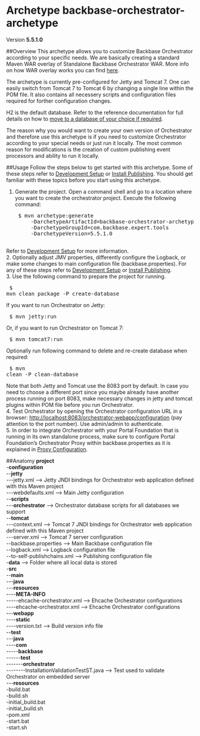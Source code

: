 # Archetype backbase-orchestrator-archetype

Version **5.5.1.0**

##Overview
This archetype allows you to customize Backbase Orchestrator according to your specific needs. We are basically creating a standard Maven WAR overlay of Standalone Backbase Orchestrator WAR. More info on how WAR overlay works you can find [here](http://maven.apache.org/plugins/maven-war-plugin/overlays.html).

The archetype is currently pre-configured for Jetty and Tomcat 7. One can easily switch from Tomcat 7 to Tomcat 6 by changing a single line within the POM file. It also contains all necessery scripts and configuration files required for forther configuration changes. 

H2 is the default database. Refer to the reference documentation for full details on how to [move to a database of your choice if required](https://my.backbase.com/resources/documentation/portal/inst_data.html).

The reason why you would want to create your own version of Orchestrator and therefore use this archetype is if you need to customize Orchestrator according to your special needs or just run it locally. The most common reason for modifications is the creation of custom publishing event processors and ability to run it locally.

##Usage
Follow the steps below to get started with this archetype. Some of these steps refer to [Development Setup](https://my.backbase.com/resources/documentation/portal/devd_mave.html) or [Install Publishing](https://my.backbase.com/resources/documentation/portal/inst_tcat.html#inst_tcat_orch). You should get familiar with these topics before you start using this archetype.

1. Generate the project. Open a command shell and go to a location where you want to create the orchestrator project. Execute the following command:
    <pre>
    $ mvn archetype:generate
        -DarchetypeArtifactId=backbase-orchestrator-archetype
        -DarchetypeGroupId=com.backbase.expert.tools
        -DarchetypeVersion=5.5.1.0
    </pre>
Refer to [Development Setup](https://my.backbase.com/resources/documentation/portal/devd_mave.html) for more information.  
2. Optionally adjust JMV properties, differently configure the Logback, or make some changes to main configuration file (backbase.properties). For any of these steps refer to [Development Setup](https://my.backbase.com/resources/documentation/portal/devd_mave.html) or [Install Publishing](https://my.backbase.com/resources/documentation/portal/inst_tcat.html#inst_tcat_orch).  
3. Use the following command to prepare the project for running.
    <pre>
    $ mvn clean package -P create-database
    </pre>
If you want to run Orchestrator on Jetty:  
    <pre>
    $ mvn jetty:run
    </pre>
Or, if you want to run Orchestrator on Tomcat 7:
    <pre>
    $ mvn tomcat7:run
    </pre>
Optionally run following command to delete and re-create database when required:
    <pre>
    $ mvn clean -P clean-database
    </pre>
Note that both Jetty and Tomcat use the 8083 port by default. In case you need to choose a different port since you maybe already have another process running on port 8083, make necessary changes in jetty and tomcat plugins within POM file before you run Orchestrator.  
4. Test Orchestrator by opening the Orchestrator configuration URL in a browser: [http://localhost:8083/orchestrator-webapp/configuration](http://localhost:8083/orchestrator-webapp/configuration) (pay attention to the port number). Use admin/admin to authenticate.  
5. In order to integrate Orchestrator with your Portal Foundation that is running in its own standalone process, make sure to configure Portal Foundation’s Orchestrator Proxy within backbase.properties as it is explained in [Proxy Configuration](https://my.backbase.com/resources/documentation/portal/inst_conf.html#inst_conf_prox).  

##Anatomy
**project**  
-**configuration**  
--**jetty**  
---jetty.xml --> Jetty JNDI bindings for Orchestrator web application defined with this Maven project  
---webdefaults.xml --> Main Jetty configuration  
--**scripts**  
---**orchestrator** --> Orchestrator database scripts for all databases we support  
--**tomcat**  
---context.xml --> Tomcat 7 JNDI bindings for Orchestrator web application defined with this Maven project  
---server.xml --> Tomcat 7 server configuration  
--backbase.properties --> Main Backbase configuration file  
--logback.xml --> Logback configuration file  
--to-self-publishchains.xml --> Publishing configuration file  
-**data** --> Folder where all local data is stored  
-**src**  
--**main**  
---**java**  
---**resources**  
----**META-INFO**  
-----ehcache-orchestrator.xml --> Ehcache Orchestrator configurations  
----ehcache-orchestrator.xml --> Ehcache Orchestrator configurations  
---**webapp**  
----**static**  
----version.txt --> Build version info file  
--**test**  
---**java**  
----**com**  
-----**backbase**  
------**test**  
-------**orchestrator**  
--------InstallationValidationTestST.java --> Test used to validate Orchestrator on embedded server  
---**resources**  
-build.bat  
-build.sh  
-initial_build.bat  
-initial_build.sh  
-pom.xml  
-start.bat  
-start.sh  
